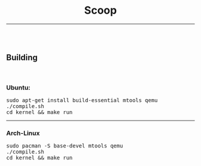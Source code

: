 <h1 align="center">Scoop</h1>
<hr />
<br />
<br />
<h2>Building</h2>
<br />
<h3>Ubuntu:</h3>
    <pre>sudo apt-get install build-essential mtools qemu<br/>./compile.sh<br/>cd kernel && make run</pre>
<hr/>
<h3>Arch-Linux</h3>
    <pre>sudo pacman -S base-devel mtools qemu<br/>./compile.sh<br/>cd kernel && make run</pre>